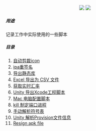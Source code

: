 
<p align='center'>
<img src="https://img.shields.io/badge/language-python-yellowgreen.svg">
<img src="https://img.shields.io/badge/language-shell-green.svg">


##### 用途
记录工作中实际使用的一些脚本

##### 目录

1. [自动剪裁icon](./clip-icon/README.md)
2. [ipa重签名](./resign-ipa/README.md)
3. [导出静态库](./export-static-library/README.md)
4. [Excel 导出为 CSV 文件](./xlsx-to-csv/README.md)
5. [获取实时汇率](./exchange-rate/README.md)
6. [Unity 导出Xcode工程脚本](./Unity/BuildIOS.cs)
7. [Mac 电脑配置脚本](./mac-init.sh)
8. [kill 制定端口进程](./kill-sub-progress.sh)
9. [手动解析符号表](./crash-symbol.sh)
10. [Unity 解析Provision文件信息](./Unity/ProvisionFileManager.cs)
11. [Resign apk file](./resign_apk.sh)

